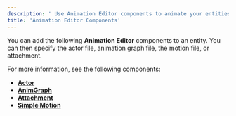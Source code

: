 ```yaml
---
description: ' Use Animation Editor components to animate your entities in Open 3D Engine. '
title: 'Animation Editor Components'
---
```


You can add the following **Animation Editor** components to an entity. You can then specify the actor file, animation graph file, the motion file, or attachment.

For more information, see the following components:
+ **[Actor](/docs/user-guide/components/reference/animation/actor/)**
+ **[AnimGraph](/docs/user-guide/components/reference/animation/animgraph/)**
+ **[Attachment](/docs/user-guide/components/reference/animation/attachment/)**
+ **[Simple Motion](/docs/user-guide/components/reference/animation/simple-motion/)**

